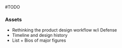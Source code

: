 #TODO

### Assets
- Rethinking the product design workflow w/i Defense 
- Timeline and design history
- List + Bios of major figures
